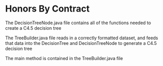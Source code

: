 # Honors By Contract
The DecisionTreeNode.java file contains all of the functions needed to create a C4.5 decision tree

The TreeBuilder.java file reads in a correctly formatted dataset, and feeds that data into the DecisionTree and DecisionTreeNode to generate a C4.5 decision tree

The main method is contained in the TreeBuilder.java file
